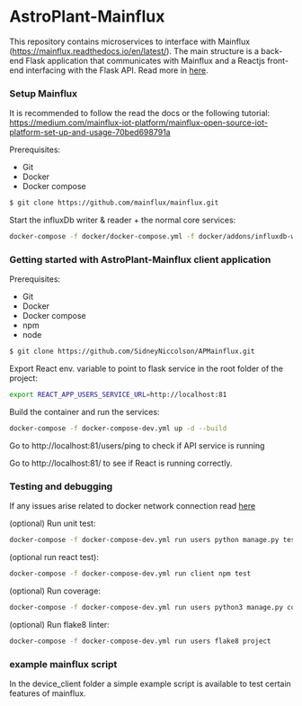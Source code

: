 # AstroPlant-Mainflux 


This repository contains microservices to interface with Mainflux (https://mainflux.readthedocs.io/en/latest/). The main structure is a back-end Flask application
that communicates with Mainflux and a Reactjs front-end interfacing with the Flask API. Read more in [here](./mainflux_concept.md).


### Setup Mainflux
It is recommended to follow the read the docs or the following tutorial: https://medium.com/mainflux-iot-platform/mainflux-open-source-iot-platform-set-up-and-usage-70bed698791a

Prerequisites:
  - Git
  - Docker
  - Docker compose


```sh
$ git clone https://github.com/mainflux/mainflux.git
```
Start the influxDb writer & reader + the normal core services: 
```sh
docker-compose -f docker/docker-compose.yml -f docker/addons/influxdb-writer/docker-compose.yml -f docker/addons/influxdb-reader/docker-compose.yml up -d
```

### Getting started with AstroPlant-Mainflux client application

Prerequisites:
  - Git
  - Docker
  - Docker compose
  - npm
  - node
  
```sh
$ git clone https://github.com/SidneyNiccolson/APMainflux.git
```
Export React env. variable to point to flask service in the root folder of the project:
```sh
export REACT_APP_USERS_SERVICE_URL=http://localhost:81
```

Build the container and run the services:
```sh
docker-compose -f docker-compose-dev.yml up -d --build
```
Go to http://localhost:81/users/ping to check if API service is running

Go to http://localhost:81/ to see if React is running correctly.


### Testing and debugging

If any issues arise related to docker network connection read [here](./connect_mainflux_docker_network.md)

(optional) Run unit test:
```sh
docker-compose -f docker-compose-dev.yml run users python manage.py test
```
(optional run react test):
```sh
docker-compose -f docker-compose-dev.yml run client npm test
```
(optional) Run coverage:
```sh
docker-compose -f docker-compose-dev.yml run users python3 manage.py cov
```
(optional) Run flake8 linter:
```sh
docker-compose -f docker-compose-dev.yml run users flake8 project
```
### example mainflux script
In the device_client folder a simple example script is available to test certain features of mainflux.

